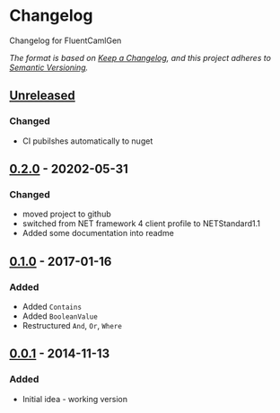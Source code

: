 # Changelog
Changelog for FluentCamlGen

_The format is based on [Keep a Changelog](https://keepachangelog.com/en/1.0.0/),
and this project adheres to [Semantic Versioning](https://semver.org/spec/v2.0.0.html)._

## [Unreleased]
### Changed
- CI pubilshes automatically to nuget

## [0.2.0] - 20202-05-31
### Changed
- moved project to github
- switched from NET framework 4 client profile to NETStandard1.1
- Added some documentation into readme

## [0.1.0] - 2017-01-16
### Added
- Added `Contains`
- Added `BooleanValue`
- Restructured `And`, `Or`, `Where`

## [0.0.1] - 2014-11-13
### Added
- Initial idea - working version

[Unreleased]: https://github.com/nils-org/fluentcamlgen/compare/0.2.0...HEAD
[0.2.0]: https://github.com/nils-org/fluentcamlgen/compare/v0.1.0...0.2.0
[0.1.0]: https://github.com/nils-org/fluentcamlgen/compare/v0.0.1...v0.1.0
[0.0.1]: https://github.com/nils-org/fluentcamlgen/tree/v0.0.1
